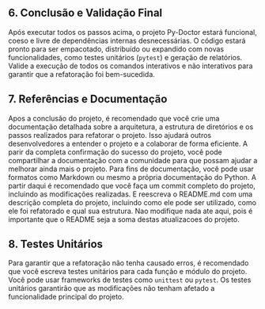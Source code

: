 ## 6. Conclusão e Validação Final

Após executar todos os passos acima, o projeto Py-Doctor estará funcional, coeso e livre de dependências internas desnecessárias. O código estará pronto para ser empacotado, distribuído ou expandido com novas funcionalidades, como testes unitários (`pytest`) e geração de relatórios. Valide a execução de todos os comandos interativos e não interativos para garantir que a refatoração foi bem-sucedida.

## 7. Referências e Documentação
Apos a conclusão do projeto, é recomendado que você crie uma documentação detalhada sobre a arquitetura, a estrutura de diretórios e os passos realizados para refatorar o projeto. Isso ajudará outros desenvolvedores a entender o projeto e a colaborar de forma eficiente. A parir da completa confirmação do sucesso do projeto, você pode compartilhar a documentação com a comunidade para que possam ajudar a melhorar ainda mais o projeto. Para fins de documentação, você pode usar formatos como Markdown ou mesmo a própria documentação do Python. A partir daqui é recomendado que você faça um commit completo do projeto, incluindo as modificações realizadas. E reescreva o README.md com uma descrição completa do projeto, incluindo como ele pode ser utilizado, como ele foi refatorado e qual sua estrutura. Nao modifique nada ate aqui, pois é importante que o README seja a soma destas atualizacoes do projeto.

## 8. Testes Unitários 
Para garantir que a refatoração não tenha causado erros, é recomendado que você escreva testes unitários para cada função e módulo do projeto. Você pode usar frameworks de testes como `unittest` ou `pytest`. Os testes unitários garantirão que as modificações não tenham afetado a funcionalidade principal do projeto.

